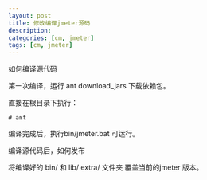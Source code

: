 ```yaml
---
layout: post
title: 修改编译jmeter源码
description: 
categories: [cm, jmeter]
tags: [cm, jmeter]
---
```


如何编译源代码

第一次编译，运行 ant download_jars 下载依赖包。

直接在根目录下执行：
```
# ant
```

编译完成后，执行bin/jmeter.bat 可运行。

编译源代码后，如何发布
 
将编译好的 bin/ 和 lib/ extra/ 文件夹 覆盖当前的jmeter 版本。





